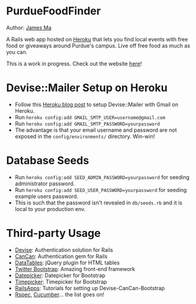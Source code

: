 PurdueFoodFinder
================

Author: [James Ma][]

A Rails web app hosted on [Heroku][] that lets you find local events with free food or giveaways around Purdue's campus. Live off free food as much as you can. 

This is a work in progress. Check out the website [here][]!

Devise::Mailer Setup on Heroku
==============================

- Follow this [Heroku blog post][] to setup Devise::Mailer with Gmail on Heroku.
- Run `heroku config:add GMAIL_SMTP_USER=username@gmail.com`
- Run `heroku config:add GMAIL_SMTP_PASSWORD=yourpassword`
- The advantage is that your email username and password are not exposed in the `config/environments/` directory. Win-win!

Database Seeds
==============
- Run `heroku config:add SEED_ADMIN_PASSWORD=yourpassword` for seeding administrator password.
- Run `heroku config:add SEED_USER_PASSWORD=yourpassword` for seeding example users password.
- This is such that the password isn't revealed in `db/seeds.rb` and it is local to your production env.

Third-party Usage
=================

- [Devise][]: Authentication solution for Rails
- [CanCan][]: Authentication gem for Rails
- [DataTables][]: jQuery plugin for HTML tables
- [Twitter Bootstrap][]: Amazing front-end framework
- [Datepicker][]: Datepicker for Bootstrap
- [Timepicker][]: Timepicker for Bootstrap
- [RailsApps][]: Tutorials for setting up Devise-CanCan-Bootstrap
- [Rspec][], [Cucumber][]... the list goes on!

[James Ma]: http://jamesma.info
[Heroku]: http://www.heroku.com/
[here]: http://purduefoodfinder.herokuapp.com/
[Devise]: https://github.com/plataformatec/devise
[CanCan]: https://github.com/ryanb/cancan
[DataTables]: http://datatables.net/
[Twitter Bootstrap]: http://twitter.github.com/bootstrap/
[Datepicker]: http://www.eyecon.ro/bootstrap-datepicker/
[Timepicker]: http://jdewit.github.com/bootstrap-timepicker/
[RailsApps]: http://railsapps.github.com/tutorial-rails-bootstrap-devise-cancan.html
[Rspec]: http://rspec.info/
[Cucumber]: http://cukes.info/
[Heroku blog post]: http://blog.heroku.com/archives/2009/11/9/tech_sending_email_with_gmail/